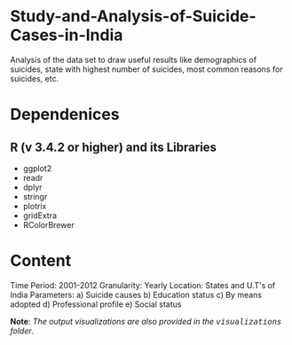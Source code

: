 # Study-and-Analysis-of-Suicide-Cases-in-India
Analysis of the data set to draw useful results like demographics of suicides, state with highest number of suicides, most common reasons for suicides, etc.

# Dependenices #
## R (v 3.4.2 or higher) and its Libraries <br/>
* ggplot2 <br/>
* readr <br/>
* dplyr <br/>
* stringr <br/>
* plotrix <br/>
* gridExtra <br/>
* RColorBrewer <br/>

# Content #
Time Period: 2001-2012
Granularity: Yearly Location: States and U.T's of India
Parameters: a) Suicide causes b) Education status c) By means adopted d) Professional profile e) Social status



**Note**: *The output visualizations are also provided in the <kbd> visualizations </kbd> folder*.
